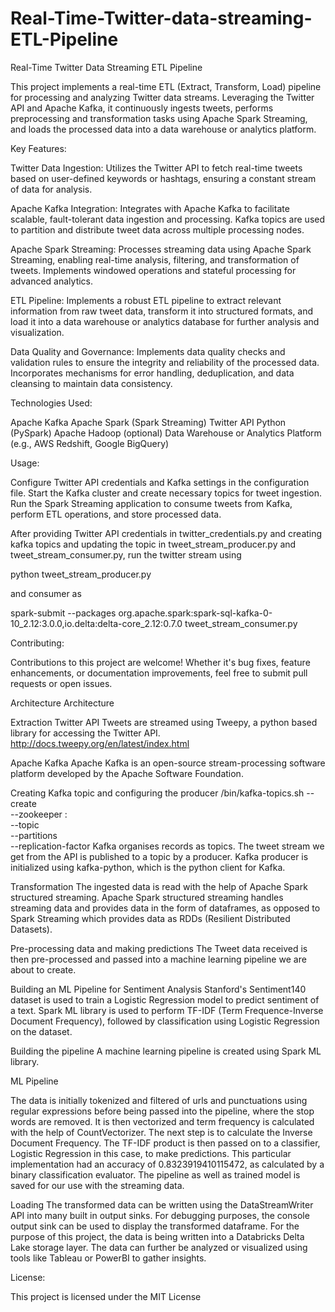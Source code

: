 # Real-Time-Twitter-data-streaming-ETL-Pipeline

Real-Time Twitter Data Streaming ETL Pipeline

This project implements a real-time ETL (Extract, Transform, Load) pipeline for processing and analyzing Twitter data streams. Leveraging the Twitter API and Apache Kafka, it continuously ingests tweets, performs preprocessing and transformation tasks using Apache Spark Streaming, and loads the processed data into a data warehouse or analytics platform.

Key Features:

Twitter Data Ingestion: Utilizes the Twitter API to fetch real-time tweets based on user-defined keywords or hashtags, ensuring a constant stream of data for analysis.

Apache Kafka Integration: Integrates with Apache Kafka to facilitate scalable, fault-tolerant data ingestion and processing. Kafka topics are used to partition and distribute tweet data across multiple processing nodes.

Apache Spark Streaming: Processes streaming data using Apache Spark Streaming, enabling real-time analysis, filtering, and transformation of tweets. Implements windowed operations and stateful processing for advanced analytics.

ETL Pipeline: Implements a robust ETL pipeline to extract relevant information from raw tweet data, transform it into structured formats, and load it into a data warehouse or analytics database for further analysis and visualization.

Data Quality and Governance: Implements data quality checks and validation rules to ensure the integrity and reliability of the processed data. Incorporates mechanisms for error handling, deduplication, and data cleansing to maintain data consistency.

Technologies Used:

Apache Kafka
Apache Spark (Spark Streaming)
Twitter API
Python (PySpark)
Apache Hadoop (optional)
Data Warehouse or Analytics Platform (e.g., AWS Redshift, Google BigQuery)

Usage:

Configure Twitter API credentials and Kafka settings in the configuration file.
Start the Kafka cluster and create necessary topics for tweet ingestion.
Run the Spark Streaming application to consume tweets from Kafka, perform ETL operations, and store processed data.

After providing Twitter API credentials in twitter_credentials.py and creating kafka topics and updating the topic in tweet_stream_producer.py and tweet_stream_consumer.py, run the twitter stream using

python tweet_stream_producer.py

and consumer as

spark-submit --packages org.apache.spark:spark-sql-kafka-0-10_2.12:3.0.0,io.delta:delta-core_2.12:0.7.0 tweet_stream_consumer.py

Contributing:

Contributions to this project are welcome! Whether it's bug fixes, feature enhancements, or documentation improvements, feel free to submit pull requests or open issues.

Architecture
Architecture

Extraction
Twitter API
Tweets are streamed using Tweepy, a python based library for accessing the Twitter API. http://docs.tweepy.org/en/latest/index.html

Apache Kafka
Apache Kafka is an open-source stream-processing software platform developed by the Apache Software Foundation.

Creating Kafka topic and configuring the producer
/bin/kafka-topics.sh --create \
    --zookeeper <hostname>:<port> \
    --topic <topic-name> \
    --partitions <number-of-partitions> \
    --replication-factor <number-of-replicating-servers>
Kafka organises records as topics. The tweet stream we get from the API is published to a topic by a producer. Kafka producer is initialized using kafka-python, which is the python client for Kafka.

Transformation
The ingested data is read with the help of Apache Spark structured streaming. Apache Spark structured streaming handles streaming data and provides data in the form of dataframes, as opposed to Spark Streaming which provides data as RDDs (Resilient Distributed Datasets).

Pre-processing data and making predictions
The Tweet data received is then pre-processed and passed into a machine learning pipeline we are about to create.

Building an ML Pipeline for Sentiment Analysis
Stanford's Sentiment140 dataset is used to train a Logistic Regression model to predict sentiment of a text. Spark ML library is used to perform TF-IDF (Term Frequence-Inverse Document Frequency), followed by classification using Logistic Regression on the dataset.

Building the pipeline
A machine learning pipeline is created using Spark ML library.

ML Pipeline

The data is initially tokenized and filtered of urls and punctuations using regular expressions before being passed into the pipeline, where the stop words are removed. It is then vectorized and term frequency is calculated with the help of CountVectorizer. The next step is to calculate the Inverse Document Frequency.
The TF-IDF product is then passed on to a classifier, Logistic Regression in this case, to make predictions. This particular implementation had an accuracy of 0.8323919410115472, as calculated by a binary classification evaluator.
The pipeline as well as trained model is saved for our use with the streaming data.

Loading
The transformed data can be written using the DataStreamWriter API into many built in output sinks. For debugging purposes, the console output sink can be used to display the transformed dataframe. For the purpose of this project, the data is being written into a Databricks Delta Lake storage layer.
The data can further be analyzed or visualized using tools like Tableau or PowerBI to gather insights.

License:

This project is licensed under the MIT License
